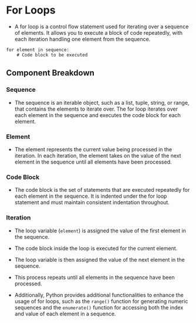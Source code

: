 # For Loops

- A for loop is a control flow statement used for iterating over a sequence of elements. It allows you to execute a block of code repeatedly, with each iteration handling one element from the sequence.

```text
for element in sequence:
    # Code block to be executed
```

## Component Breakdown

### Sequence

- The sequence is an iterable object, such as a list, tuple, string, or range, that contains the elements to iterate over. The for loop iterates over each element in the sequence and executes the code block for each element.

### Element

- The element represents the current value being processed in the iteration. In each iteration, the element takes on the value of the next element in the sequence until all elements have been processed.

### Code Block

- The code block is the set of statements that are executed repeatedly for each element in the sequence. It is indented under the for loop statement and must maintain consistent indentation throughout.

### Iteration

- The loop variable (`element`) is assigned the value of the first element in the sequence.
- The code block inside the loop is executed for the current element.
- The loop variable is then assigned the value of the next element in the sequence.
- This process repeats until all elements in the sequence have been processed.

- Additionally, Python provides additional functionalities to enhance the usage of for loops, such as the `range()` function for generating numeric sequences and the `enumerate()` function for accessing both the index and value of each element in a sequence.
